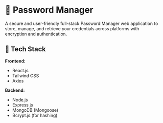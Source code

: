 # 🔐 Password Manager

A secure and user-friendly full-stack Password Manager web application to store, manage, and retrieve your credentials across platforms with encryption and authentication.

## 🧰 Tech Stack

**Frontend:**
- React.js
- Tailwind CSS
- Axios

**Backend:**
- Node.js
- Express.js
- MongoDB (Mongoose)
- Bcrypt.js (for hashing)
